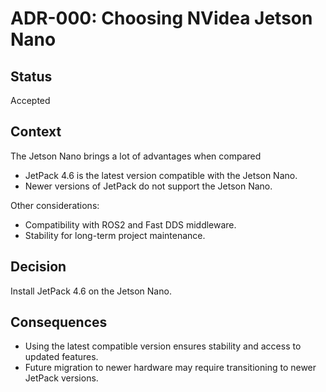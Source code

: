 # ADR-000: Choosing NVidea Jetson Nano

## **Status**
Accepted  

## **Context**
The Jetson Nano brings a lot of advantages when compared
- JetPack 4.6 is the latest version compatible with the Jetson Nano.  
- Newer versions of JetPack do not support the Jetson Nano.  

Other considerations:  
- Compatibility with ROS2 and Fast DDS middleware.  
- Stability for long-term project maintenance.

## **Decision**
Install JetPack 4.6 on the Jetson Nano.

## **Consequences**
- Using the latest compatible version ensures stability and access to updated features.  
- Future migration to newer hardware may require transitioning to newer JetPack versions.  
